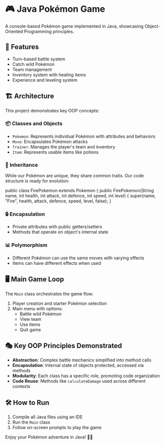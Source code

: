 # 🎮 Java Pokémon Game

A console-based Pokémon game implemented in Java, showcasing Object-Oriented Programming principles.

## 🌟 Features

- Turn-based battle system
- Catch wild Pokémon
- Team management
- Inventory system with healing items
- Experience and leveling system

## 🏗️ Architecture

This project demonstrates key OOP concepts:

### 📦 Classes and Objects

- `Pokemon`: Represents individual Pokémon with attributes and behaviors
- `Move`: Encapsulates Pokémon attacks
- `Trainer`: Manages the player's team and inventory
- `Item`: Represents usable items like potions

### 🧬 Inheritance

While our Pokémon are unique, they share common traits. Our code structure is ready for evolution:

public class FirePokemon extends Pokemon {
    public FirePokemon(String name, int health, int attack, int defence, int speed, int level) {
        super(name, "Fire", health, attack, defence, speed, level, false);
    }


### 🔒 Encapsulation

- Private attributes with public getters/setters
- Methods that operate on object's internal state

### 📊 Polymorphism

- Different Pokémon can use the same moves with varying effects
- Items can have different effects when used

## 🖥️ Main Game Loop

The `Main` class orchestrates the game flow:

1. Player creation and starter Pokémon selection
2. Main menu with options:
   - Battle wild Pokémon
   - View team
   - Use items
   - Quit game

## 🎭 Key OOP Principles Demonstrated

- **Abstraction**: Complex battle mechanics simplified into method calls
- **Encapsulation**: Internal state of objects protected, accessed via methods
- **Modularity**: Each class has a specific role, promoting code organization
- **Code Reuse**: Methods like `calculateDamage` used across different contexts


## 🛠️ How to Run

1. Compile all Java files using an IDE
2. Run the `Main` class
3. Follow on-screen prompts to play the game

Enjoy your Pokémon adventure in Java! 🌈✨
